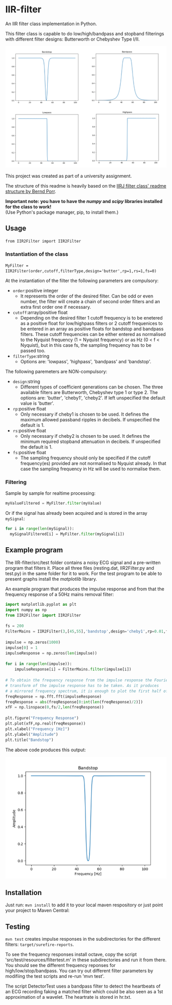 # IIR-filter
An IIR filter class implementation in Python.

This filter class is capable to do low/high/bandpass and stopband filterings with different filter designs: Butterworth or Chebyshev Type I/II.

![Frequency responses of the four different types of filters](test.png)

This project was created as part of a university assignment.

The structure of this readme is heavily based on the [IIRJ filter class' readme structure by Bernd Porr](https://github.com/berndporr/iirj).

**Important note: you have to have the _numpy_ and _scipy_ libraries installed for the class to work!**<br />
(Use Python's package manager, pip, to install them.)

## Usage

`from IIR2Filter import IIR2Filter`

### Instantiation of the class

  `MyFilter = IIR2Filter(order,cutoff,filterType,design='butter',rp=1,rs=1,fs=0)`
  
  At the instantiation of the filter the following parameters are compulsory:
  - `order`:positive integer
      - It represents the order of the desired filter.
        Can be odd or even number, the filter will create a chain of second
        order filters and an extra first order one if necessary.
  - `cutoff`:array/positive float
      - Depending on the desired filter 1 cutoff frequency is to be 
        enetered as a positive float for low/highpass filters or
        2 cutoff frequenices to be entered in an array as positive floats
        for bandstop and bandpass filters. These cutoff frequencies can be
        either entered as normalised to the Nyquist frequency (1 =
        Nyquist frequency) or as Hz (0 < f < Nyquist), but in this case fs,
        the sampling frequency has to be passed too.
  - `filterType`:string
      - Options are: 'lowpass', 'highpass', 'bandpass' and 'bandstop'.
            
  The following paremeters are NON-compulsory:
  - `design`:string
      - Different types of coefficient generations
        can be chosen. The three available filters are Butterworth, 
        Chebyshev type 1 or type 2.
        The options are: 'butter', 'cheby1', 'cheby2'. If left unspecified the 
        default value is 'butter'.
  - `rp`:positive float    
      - Only necessary if cheby1 is chosen to be used. It defines the 
        maximum allowed passband ripples in decibels. If unspecified the
        default is 1.
  - `rs`:positive float    
      - Only necessary if cheby2 is chosen to be used. It defines the 
        minimum required stopband attenuation in decibels. If unspecified 
        the default is 1.
  - `fs`:positive float
      - The sampling frequency should only be specified if the cutoff 
        frequency(es) provided are not normalised to Nyquist already. 
        In that case the sampling frequency in Hz will be used to normalise 
        them.

### Filtering
Sample by sample for realtime processing:

```python
myValueFiltered = MyFilter.filter(myValue)
```
Or if the signal has already been acquired and is stored in the array `mySignal`:

```python
for i in range(len(mySignal)):
  mySignalFiltered[i] = MyFilter.filter(mySignal[i])
```

## Example program
The IIR-filter/src/test folder contains a noisy ECG signal and a pre-written program
that filters it. Place all three files (resting.dat, IIR2Filter.py and test.py)
in the same folder for it to work. For the test program to be able to 
present graphs install the _matplotlib_ library.

An example program that produces the impulse response and from that the frequency response of a 50Hz mains removal filter:

```python
import matplotlib.pyplot as plt
import numpy as np
from IIR2Filter import IIR2Filter

fs = 200
FilterMains = IIR2Filter(3,[45,55],'bandstop',design='cheby1',rp=0.01,fs=200)

impulse = np.zeros(1000)
impulse[0] = 1
impulseResponse = np.zeros(len(impulse))

for i in range(len(impulse)):
    impulseResponse[i] = FilterMains.filter(impulse[i])

# To obtain the frequency response from the impulse response the Fourier
# transform of the impulse response has to be taken. As it produces
# a mirrored frequency spectrum, it is enough to plot the first half of it.
freqResponse = np.fft.fft(impulseResponse)
freqResponse = abs(freqResponse[0:int(len(freqResponse)/2)])
xfF = np.linspace(0,fs/2,len(freqResponse))

plt.figure("Frequency Response")
plt.plot(xfF,np.real(freqResponse))
plt.xlabel("Frequency [Hz]")
plt.ylabel("Amplitude")
plt.title("Bandstop")
```
    
The above code produces this output:

<p align="center">
  <img src="Frequency_Response.png" alt="Frequency response">
</p>
    

## Installation
Just run: `mvn install` to add it to your local maven respository or
just point your project to Maven Central:

## Testing
`mvn test` creates impulse responses in the subdirectories
for the different filters: `target/surefire-reports`.

To see the frequency responses install octave, copy the script
'src/test/resources/filtertest.m'
in these subdirectories and run it from there. You should see the
different frequency reponses for high/low/stop/bandpass. You can try
out different filter parameters by modifiing the test
scripts and re-run 'mvn test'.

The script DetectorTest uses a bandpass filter to detect the
heartbeats of an ECG recording faking a matched filter which could
be also seen as a 1st approximation of a wavelet. The heartrate is
stored in hr.txt.



